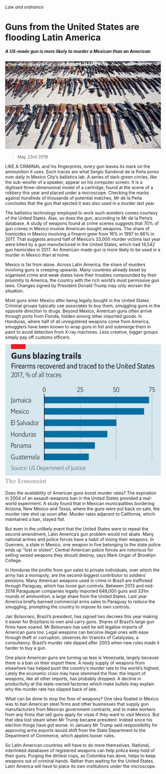 ###### Law and ordnance

# Guns from the United States are flooding Latin America 

##### A US-made gun is more likely to murder a Mexican than an American 

![image](images/20190525_AMP001_0.jpg) 

> May 23rd 2019 

LIKE A CRIMINAL and his fingerprints, every gun leaves its mark on the ammunition it uses. Such traces are what Sergio Sandoval de la Peña pores over daily in Mexico City’s ballistics lab. A series of dark-green circles, like the sub-woofer of a speaker, appear on his computer screen. It is a digitised three-dimensional model of a cartridge, found at the scene of a robbery this year and placed under a microscope. Checking the marks against hundreds of thousands of potential matches, Mr de la Peña concludes that the gun that ejected it was also used in a murder last year. 

The ballistics technology employed to work such wonders comes courtesy of the United States. Alas, so does the gun, according to Mr de la Peña’s database. A study of weapons found at crime scenes suggests that 70% of gun crimes in Mexico involve American-bought weapons. The share of homicides in Mexico involving a firearm grew from 16% in 1997 to 66% in 2017. That suggests around half of Mexico’s 33,000 murder victims last year were killed by a gun manufactured in the United States, which had 14,542 gun homicides in 2017. An American-made gun is more likely to be used in a murder in Mexico than at home. 

Mexico is far from alone. Across Latin America, the share of murders involving guns is creeping upwards. Many countries already beset by organised crime and weak states have their troubles compounded by their proximity to America, the country with the rich world’s most permissive gun laws. Changes signed by President Donald Trump may only worsen the situation. 

Most guns enter Mexico after being legally bought in the United States. Criminal groups typically use associates to buy them, smuggling guns in the opposite direction to drugs. Beyond Mexico, American guns often arrive through ports from Florida, hidden among other imported goods. In Honduras, where half of all unregistered weapons come from America, smugglers have been known to wrap guns in foil and submerge them in paint to avoid detection from X-ray machines. Less creative, bigger groups simply pay off customs officers. 

![image](images/20190525_AMC125.png) 

Does the availability of American guns boost murder rates? The expiration in 2004 of an assault-weapons ban in the United States provided a real-world experiment. A study found that in Mexican municipalities bordering Arizona, New Mexico and Texas, where the guns were put back on sale, the murder rate shot up soon after. Murder rates adjacent to California, which maintained a ban, stayed flat. 

But even in the unlikely event that the United States were to repeal the second amendment, Latin America’s gun problem would not abate. Many national armies and police forces have a habit of losing their weapons. In Guerrero, a state in Mexico, one weapon in five belonging to the state police ends up “lost or stolen”. Central American police forces are notorious for selling seized weapons they should destroy, says Mark Ungar of Brooklyn College. 

In Honduras the profits from gun sales to private individuals, over which the army has a monopoly, are the second-biggest contributor to soldiers’ pensions. Many American weapons used in crime in Brazil are trafficked through Paraguay, which has loose gun controls. Between 2013 and mid-2018 Paraguayan companies legally imported 648,000 guns and 331m rounds of ammunition, a large share from the United States. Last year America briefly banned commercial arms sales to Paraguay to reduce the smuggling, prompting the country to impose its own controls. 

Jair Bolsonaro, Brazil’s president, has signed two decrees this year making it easier for Brazilians to own and carry guns. Shares of Brazil’s large gun firms have soared. Mr Bolsonaro has said he will legalise imports of American guns too. Legal weapons can become illegal ones with ease through theft or corruption, observes An Vranckx of Catalystas, a consultancy. Brazil’s murder rate dipped after 2003 when new rules made it harder to buy a gun. 

One place American guns are turning up less is Venezuela, largely because there is a ban on their export there. A ready supply of weapons from elsewhere has helped push the country’s murder rate to the world’s highest. Lately the economic crisis may have stemmed the flow: the import of weapons, like all other imports, has probably dropped. A decline in productivity at the state-owned factories which make bullets may explain why the murder rate has slipped back of late. 

What can be done to stop the flow of weapons? One idea floated in Mexico was to ban American steel firms and other businesses that supply gun manufacturers from Mexican government contracts, and to make workers from any firms that sell guns apply for visas if they want to visit Mexico. But that idea lost steam when Mr Trump became president. Indeed since his election things have got worse. In January Mr Trump said responsibility for approving arms exports would shift from the State Department to the Department of Commerce, which applies looser rules. 

So Latin American countries will have to do more themselves. National, interlinked databases of registered weapons can help police keep hold of their guns. Purging the dirtiest cops, as Colombia has done, helps to keep weapons out of criminal hands. Rather than waiting for the United States, Latin America will have to place its own institutions under the microscope. 

